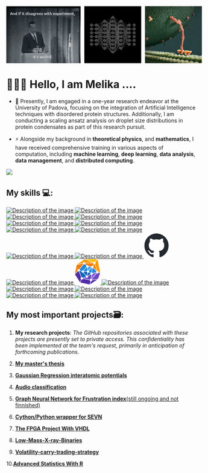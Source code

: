 <div style="display: flex; flex-direction: row;">
    <img src="experiment-science.gif" width="39%" style="margin-right: 10px;" />
    <img src="nn.gif" width="30%" style="margin-right: 10px;" />
    <img src="John-Liebler-Kinesin-Walking.webp" width="30%" />
</div>


# 💁🏻‍♀️ Hello, I am Melika ....

- 🔭 Presently, I am engaged in a one-year research endeavor at the University of Padova, focusing on the integration of Artificial Intelligence techniques with disordered protein structures. Additionally, I am conducting a scaling ansatz analysis on droplet size distributions in protein condensates as part of this research pursuit.

- ⚡ Alongside my background in **theoretical physics**, and **mathematics**, I have received comprehensive training in various aspects of computation, including **machine learning**, **deep learning**, **data analysis**, **data management**, and **distributed computing**.

[![](https://visitcount.itsvg.in/api?id=MELIKAKMM&label=Profile%20Views&color=0&icon=0&pretty=true)](https://visitcount.itsvg.in)

## My skills 💻:


<a href="https://www.mysql.com/">
    <img src="https://upload.wikimedia.org/wikipedia/labs/8/8e/Mysql_logo.png" alt="Description of the image" style="width: 7vw; max-height: 7vh;">
</a>

<a href="https://www.docker.com/">
    <img src="https://miro.medium.com/v2/resize:fit:800/format:webp/1*OARpkeBkn_Tw3vk8H769OQ.png" alt="Description of the image" style="width: 7vw; max-height: 7vh;">
</a>

<a href="https://www.dask.org/">
    <img src="https://numfocus.org/wp-content/uploads/2019/08/Dask-Logo-300x300-1.png" alt="Description of the image" style="width: 7vw; max-height: 7vh;">
</a>

<a href="https://about.gitlab.com/">
    <img src="https://miro.medium.com/v2/resize:fit:1400/format:webp/1*YjOtv5OOEP744YTdzBxWsw.png" alt="Description of the image" style="width: 7vw; max-height: 7vh;">
</a>

<a href="https://www.tensorflow.org/">
    <img src="https://datascientest.com/en/wp-content/uploads/sites/9/2023/10/formation-tensorflow.jpg" alt="Description of the image" style="width: 7vw; max-height: 7vh;">
</a>

<a href="https://keras.io/">
    <img src="https://static.javatpoint.com/tutorial/keras/images/keras.png" alt="Description of the image" style="width: 7vw; max-height: 7vh;">
</a>

<a href="https://pytorch.org/">
    <img src="https://miro.medium.com/v2/resize:fit:1382/format:webp/1*TmPTEZkQ4kBiQqZlwVH0MQ.png" alt="Description of the image" style="width: 7vw; max-height: 7vh;">
</a>

<a href="https://www.r-project.org/">
    <img src="https://branditechture.agency/brand-logos/wp-content/uploads/wpdm-cache/R-900x0.png" alt="Description of the image" style="width: 9vw; max-height: 9vh;">
</a>

<a href="https://www.python.org/">
    <img src="https://www.python.org/static/community_logos/python-logo.png" alt="Description of the image" style="width: 9vw; max-height: 9vh;">
</a>

<a href="https://isocpp.org/">
    <img src="https://logowik.com/content/uploads/images/911_c_logo.jpg" alt="Description of the image" style="width: 8vw; max-height: 8vh;">
</a>

<a href="https://github.com/">
    <img src="github-mark.png" alt="Description of the image" style="width: 7vw; max-height: 7vh;">
</a>

<a href="https://pytorch.org/hub/huggingface_pytorch-transformers/">
    <img src="https://pytorch.org/tutorials/_images/transformer_architecture.jpg" alt="Description of the image" style="width: 7vw; max-height: 7vh;">
</a>

<a href="https://pytorch-geometric.readthedocs.io/en/latest/">
    <img src="https://raw.githubusercontent.com/pyg-team/pyg_sphinx_theme/master/pyg_sphinx_theme/static/img/pyg_logo.png" style="width: 7vw; max-height: 7vh;">
</a>

<a href="https://www.linux.it/">
    <img src="https://upload.wikimedia.org/wikipedia/commons/thumb/3/35/Tux.svg/800px-Tux.svg.png" alt="Description of the image" style="width: 7vw; max-height: 7vh;">
</a>

<a href="https://cython.readthedocs.io/en/latest/">
    <img src="https://cython.readthedocs.io/en/latest/_static/cythonlogo.png" alt="Description of the image" style="width: 7vw; max-height: 7vh;">
</a>


<a href="https://www.anaconda.com/">
    <img src="https://www.anaconda.com/wp-content/uploads/2022/12/anaconda_secondary_logo.svg" alt="Description of the image" style="width: 9vw; max-height: 9vh;">
</a>

<a href="https://code.visualstudio.com/">
    <img src="https://code.visualstudio.com/assets/images/code-stable.png" alt="Description of the image" style="width: 7vw; max-height: 7vh;">
</a>

<a href="https://jupyter.org/">
    <img src="https://jupyter.org/assets/logos/rectanglelogo-greytext-orangebody-greymoons.svg" alt="Description of the image" style="width: 7vw; max-height: 7vh;">
</a>


## My most important projects🗃️:

1. **My research projects**: *The GitHub repositories associated with these projects are presently set to private access. This confidentiality has been implemented at the team's request, primarily in anticipation of forthcoming publications*.
 
2. [**My master's thesis**](https://github.com/Melikakmm/Master_Thesis/tree/main)
3.  [**Gaussian Regression interatomic potentials**](https://github.com/Melikakmm/GPR_fitting_interactive_potential)
4. [**Audio classification**](https://github.com/Melikakmm/CNN-for-sound-classification)
5. [**Graph Neural Network for Frustration index**(still ongoing and not finnished)](https://github.com/Melikakmm/GNN_Frustration)
6. [**Cython/Python wrapper for SEVN**](https://github.com/Melikakmm/SEVN_PYTHON_WRAPPER)
7. [**The FPGA Project With VHDL**](https://github.com/Melikakmm/FPGA)
8. [**Low-Mass-X-ray-Binaries**](https://github.com/Melikakmm/Low-Mass-X-ray-Binaries)
9. [**Volatility-carry-trading-strategy**](https://github.com/Melikakmm/Volatility-carry-trading-strategy)
    
10.[**Advanced Statistics With R**](https://github.com/Melikakmm/R_Projects)


